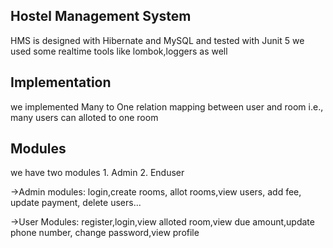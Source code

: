## Hostel Management System 

HMS is designed with Hibernate and MySQL and tested with Junit 5
we used some realtime tools like lombok,loggers as well

## Implementation 

we implemented Many to One relation mapping between user and room i.e., many users can alloted to one room 

## Modules

we have two modules 1. Admin 2. Enduser

->Admin modules: login,create rooms, allot rooms,view users, add fee, update payment, delete users...

->User Modules: register,login,view alloted room,view due amount,update phone number, change password,view profile



